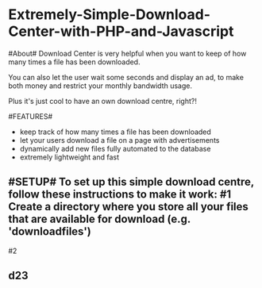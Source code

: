 Extremely-Simple-Download-Center-with-PHP-and-Javascript
=========================================================

#About#
Download Center is very helpful when you want to keep of how many times a file has been downloaded.

You can also let the user wait some seconds and display an ad, to make both money and restrict your monthly bandwidth usage.

Plus it's just cool to have an own download centre, right?!

#FEATURES#
- keep track of how many times a file has been downloaded
- let your users download a file on a page with advertisements
- dynamically add new files fully automated to the database
- extremely lightweight and fast

#SETUP#
To set up this simple download centre, follow these instructions to make it work:
#1
Create a directory where you store all your files that are available for download (e.g. 'downloadfiles')
-
#2

d23
-